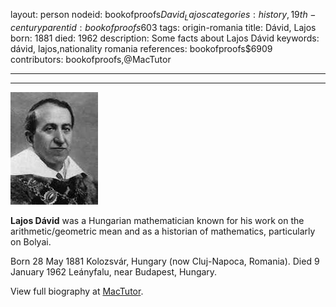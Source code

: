 layout: person
nodeid: bookofproofs$David_Lajos
categories: history,19th-century
parentid: bookofproofs$603
tags: origin-romania
title: Dávid, Lajos
born: 1881
died: 1962
description: Some facts about Lajos Dávid
keywords: dávid, lajos,nationality romania
references: bookofproofs$6909
contributors: bookofproofs,@MacTutor

---


---

![David_Lajos.jpg](https://github.com/bookofproofs/bookofproofs.github.io/blob/main/_sources/_assets/images/portraits/David_Lajos.jpg?raw=true)

**Lajos Dávid** was  a Hungarian mathematician known for his work on the arithmetic/geometric mean and as a historian of mathematics, particularly on Bolyai.

Born 28 May 1881 Kolozsvár, Hungary (now Cluj-Napoca, Romania). Died 9 January 1962 Leányfalu, near Budapest, Hungary.


View full biography at [MacTutor](https://mathshistory.st-andrews.ac.uk/Biographies/David_Lajos/).